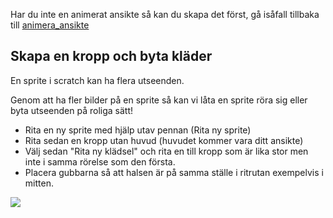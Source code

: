 Har du inte en animerat ansikte så kan du skapa det först, gå isåfall tillbaka till [animera_ansikte](animera_ansikte.md)

Skapa en kropp och byta kläder
-----------
En sprite i scratch kan ha flera utseenden. 

Genom att ha fler bilder på en sprite så kan vi låta en sprite röra sig eller byta utseenden på roliga sätt!

 * Rita en ny sprite med hjälp utav pennan (Rita ny sprite)
 * Rita sedan en kropp utan huvud (huvudet kommer vara ditt ansikte)
 * Välj sedan "Rita ny klädsel" och rita en till kropp som är lika stor men inte i samma rörelse som den första.
 * Placera gubbarna så att halsen är på samma ställe i ritrutan exempelvis i mitten.
 
 ![](https://raw.githubusercontent.com/dntoll/scratch_coderdojo/master/bilder/tv%C3%A5_kroppar.png)
